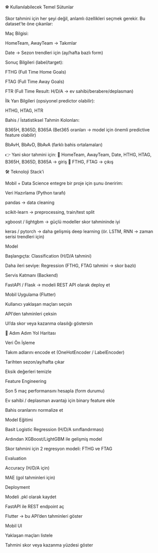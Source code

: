 ⚽️ Kullanılabilecek Temel Sütunlar

Skor tahmini için her şeyi değil, anlamlı özellikleri seçmek gerekir. Bu dataset’te öne çıkanlar:

Maç Bilgisi:

HomeTeam, AwayTeam → Takımlar

Date → Sezon trendleri için (ay/hafta bazlı form)

Sonuç Bilgileri (label/target):

FTHG (Full Time Home Goals)

FTAG (Full Time Away Goals)

FTR (Full Time Result: H/D/A → ev sahibi/berabere/deplasman)

İlk Yarı Bilgileri (opsiyonel predictor olabilir):

HTHG, HTAG, HTR

Bahis / İstatistiksel Tahmin Kolonları:

B365H, B365D, B365A (Bet365 oranları → model için önemli predictive feature olabilir)

BbAvH, BbAvD, BbAvA (farklı bahis ortalamaları)

👉 Yani skor tahmini için:
📌 HomeTeam, AwayTeam, Date, HTHG, HTAG, B365H, B365D, B365A → giriş
📌 FTHG, FTAG → çıkış

🛠️ Teknoloji Stack’i

Mobil + Data Science entegre bir proje için şunu öneririm:

Veri Hazırlama (Python tarafı)

pandas → data cleaning

scikit-learn → preprocessing, train/test split

xgboost / lightgbm → güçlü modeller skor tahmininde iyi

keras / pytorch → daha gelişmiş deep learning (ör. LSTM, RNN → zaman serisi trendleri için)

Model

Başlangıçta: Classification (H/D/A tahmini)

Daha ileri seviye: Regression (FTHG, FTAG tahmini → skor bazlı)

Servis Katmanı (Backend)

FastAPI / Flask → modeli REST API olarak deploy et

Mobil Uygulama (Flutter)

Kullanıcı yaklaşan maçları seçsin

API’den tahminleri çeksin

UI’da skor veya kazanma olasılığı göstersin

🚀 Adım Adım Yol Haritası

Veri Ön İşleme

Takım adlarını encode et (OneHotEncoder / LabelEncoder)

Tarihten sezon/ay/hafta çıkar

Eksik değerleri temizle

Feature Engineering

Son 5 maç performansını hesapla (form durumu)

Ev sahibi / deplasman avantajı için binary feature ekle

Bahis oranlarını normalize et

Model Eğitimi

Basit Logistic Regression (H/D/A sınıflandırması)

Ardından XGBoost/LightGBM ile gelişmiş model

Skor tahmini için 2 regresyon modeli: FTHG ve FTAG

Evaluation

Accuracy (H/D/A için)

MAE (gol tahminleri için)

Deployment

Modeli .pkl olarak kaydet

FastAPI ile REST endpoint aç

Flutter → bu API’den tahminleri göster

Mobil UI

Yaklaşan maçları listele

Tahmini skor veya kazanma yüzdesi göster